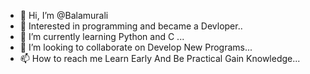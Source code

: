 - 👋 Hi, I’m @Balamurali
- 👀 Interested in programming and became a Devloper..
- 🌱 I’m currently learning  Python and C ...
- 💞️ I’m looking to collaborate on Develop New Programs...
- 📫 How to reach me Learn Early And Be Practical Gain Knowledge...

<!---
Murali-byte/Murali-byte is a ✨ special ✨ repository because its `README.md` (this file) appears on your GitHub profile.
You can click the Preview link to take a look at your changes.
--->

